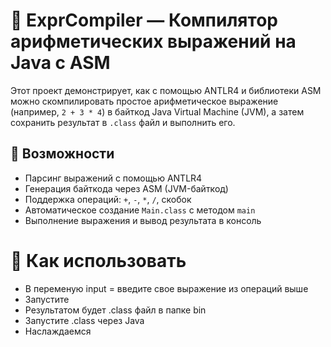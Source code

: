 # 🔧 ExprCompiler — Компилятор арифметических выражений на Java с ASM

Этот проект демонстрирует, как с помощью ANTLR4 и библиотеки ASM можно скомпилировать простое арифметическое выражение (например, `2 + 3 * 4`) в байткод Java Virtual Machine (JVM), а затем сохранить результат в `.class` файл и выполнить его.

## 📌 Возможности

- Парсинг выражений с помощью ANTLR4
- Генерация байткода через ASM (JVM-байткод)
- Поддержка операций: `+`, `-`, `*`, `/`, скобок
- Автоматическое создание `Main.class` с методом `main`
- Выполнение выражения и вывод результата в консоль

# 🚀 Как использовать 

- В переменую input = введите свое выражение из операций выше
- Запустите
- Результатом будет .class файл в папке bin 
- Запустите .class через Java 
- Наслаждаемся